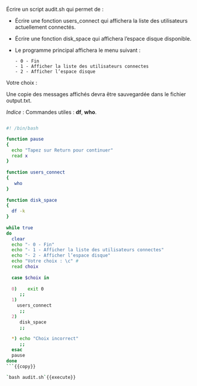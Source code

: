 Écrire un script audit.sh qui permet de :

-	Écrire une fonction users_connect qui affichera la liste des utilisateurs actuellement connectés.

-	Écrire une fonction disk_space qui affichera l’espace disque disponible.

-	Le programme principal affichera le menu suivant :


		- 0 - Fin 
		- 1 - Afficher la liste des utilisateurs connectes 
		- 2 - Afficher l’espace disque 

Votre choix :

Une copie des messages affichés devra être sauvegardée dans le fichier output.txt.

*Indice* : Commandes utiles : **df**, **who**.

 ```audit.sh
 
 #! /bin/bash  

function pause 
{ 
   echo "Tapez sur Return pour continuer" 
   read x 
} 
   
function users_connect 
 { 
    who 
 } 
   
function disk_space 
 { 
   df -k  
 } 
   
while true  
 do 
   clear 
   echo "- 0 - Fin" 
   echo "- 1 - Afficher la liste des utilisateurs connectes"  
   echo "- 2 - Afficher l’espace disque" 
   echo "Votre choix : \c" #
   read choix 
   
   case $choix in 
   
   0)    exit 0 
      ;; 
   1) 
     users_connect 
      ;; 
   2) 
      disk_space 
      ;; 
   
   *) echo "Choix incorrect" 
      ;; 
   esac 
   pause 
 done
```{{copy}}

`bash audit.sh`{{execute}}
